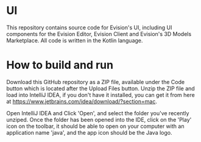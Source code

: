 # UI
This repository contains source code for Evision's UI, including UI components for the Evision Editor, Evision Client and Evision's 3D Models Marketplace. All code is written in the Kotlin language.

# How to build and run

Download this GitHub repository as a ZIP file, available under the Code button which is located after the Upload Files button. Unzip the ZIP file and load into IntelliJ IDEA, if you don't have it installed, you can get it from here at https://www.jetbrains.com/idea/download/?section=mac.

Open IntelliJ IDEA and Click 'Open', and select the folder you've recently unziped. Once the folder has been opened into the IDE, click on the 'Play' icon on the toolbar, it should be able to open on your computer with an application name 'java', and the app icon should be the Java logo.
